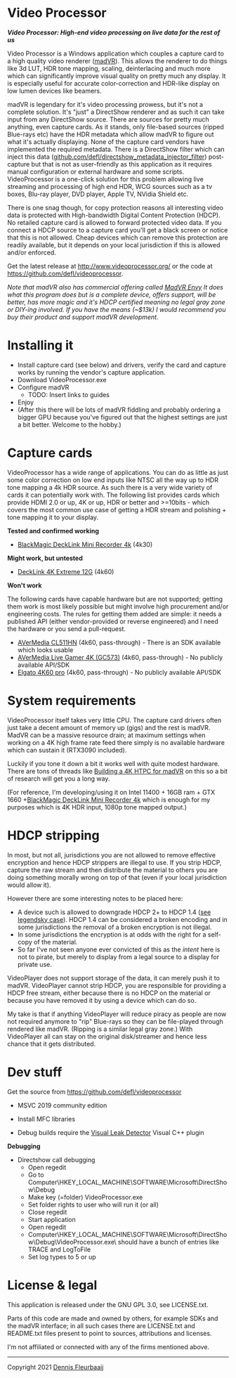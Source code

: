 Video Processor
===============

***Video Processor: High-end video processing on live data for the rest of us***

Video Processor is a Windows application which couples a capture card to a high quality video renderer ([madVR](http://madvr.com/)). This allows the renderer to do things like 3d LUT, HDR tone mapping, scaling, deinterlacing and much more which can significantly improve visual quality on pretty much any display. It is especially useful for accurate color-correction and HDR-like display on low lumen devices like beamers.

madVR is legendary for it's video processing prowess, but it's not a complete solution. It's "just" a DirectShow renderer and as such it can take input from any DirectShow source. There are sources for pretty much anything, even capture cards. As it stands, only file-based sources (ripped Blue-rays etc) have the HDR metadata which allow madVR to figure out what it's actually displaying. None of the capture card vendors have implemented the required metadata. There is a DirectShow filter which can inject this data ([github.com/defl/directshow_metadata_injector_filter](https://github.com/defl/directshow_metadata_injector_filter)) post-capture but that is not as user-friendly as this application as it requires manual configuration or external hardware and some scripts. VideoProcessor is a one-click solution for this problem allowing live streaming and processing of high end HDR, WCG sources such as a tv boxes, Blu-ray player, DVD player, Apple TV, NVidia Shield etc. 

There is one snag though, for copy protection reasons all interesting video data is protected with High-bandwidth Digital Content Protection (HDCP). No retailed capture card is allowed to forward protected video data. If you connect a HDCP source to a capture card you'll get a black screen or notice that this is not allowed. Cheap devices which can remove this protection are readily available, but it depends on your local jurisdiction if this is allowed and/or enforced.

Get the latest release at http://www.videoprocessor.org/ or the code at https://github.com/defl/videoprocessor.

*Note that madVR also has commercial offering called [MadVR Envy](https://madvrenvy.com/) It does what this program does but is a complete device, offers support, will be better, has more magic and it's HDCP certified meaning no legal gray zone or DIY-ing involved. If you have the means (~$13k) I would recommend you buy their product and support madVR development.* 



# Installing it

- Install capture card (see below) and drivers, verify the card and capture works by running the vendor's capture application.
- Download VideoProcessor.exe 
- Configure madVR
  - TODO: Insert links to guides
- Enjoy
- (After this there will be lots of madVR fiddling and probably ordering a bigger GPU because you've figured out that the highest settings are just a bit better. Welcome to the hobby.)



# Capture cards

VideoProcessor has a wide range of applications. You can do as little as just some color correction on low end inputs like NTSC all the way up to HDR tone mapping a 4k HDR source. As such there is a very wide variety of cards it can potentially work with. The following list provides cards which provide HDMI 2.0 or up, 4K or up, HDR or better and >=10bits - which covers the most common use case of getting a HDR stream and polishing + tone mapping it to your display.

**Tested and confirmed working**

 * [BlackMagic DeckLink Mini Recorder 4k](https://www.blackmagicdesign.com/nl/products/decklink/techspecs/W-DLK-33) (4k30)

**Might work, but untested**

- [DeckLink 4K Extreme 12G](https://www.blackmagicdesign.com/nl/products/decklink/techspecs/W-DLK-25) (4k60)

**Won't work**

The following cards have capable hardware but are not supported; getting them work is most likely possible but might involve high procurement and/or engineering costs. The rules for getting them added are simple: it needs a published API (either vendor-provided or reverse engineered) and I need the hardware or you send a pull-request.

- [AVerMedia CL511HN](https://www.avermedia.com/professional/product/cl511hn/overview) (4k60, pass-through) - There is an SDK available which looks usable
- [AVerMedia Live Gamer 4K (GC573)](https://www.avermedia.com/us/product-detail/GC573) (4k60, pass-through) - No publicly available API/SDK
- [Elgato 4K60 pro](https://www.elgato.com/en/game-capture-4k60-pro) (4k60, pass-through) - No publicly available API/SDK



# System requirements

VideoProcessor itself takes very little CPU. The capture card drivers often just take a decent amount of memory up (gigs) and the rest is madVR. MadVR can be a massive resource drain; at maximum settings when working on a 4K high frame rate feed there simply is no available hardware which can sustain it (RTX3090 included).

Luckily if you tone it down a bit it works well with quite modest hardware. There are tons of threads like [Building a 4K HTPC for madVR](https://www.avsforum.com/threads/guide-building-a-4k-htpc-for-madvr.2364113/) on this so a bit of research will get you a long way.

(For reference, I'm developing/using it on Intel 11400 + 16GB ram + GTX 1660 +[BlackMagic DeckLink Mini Recorder 4k](https://www.blackmagicdesign.com/nl/products/decklink/techspecs/W-DLK-33)  which is enough for my purposes which is 4K HDR input, 1080p tone mapped output.)



# HDCP stripping

In most, but not all, jurisdictions you are not allowed to remove effective encryption and hence HDCP strippers are illegal to use. If you strip HDCP, capture the raw stream and then distribute the material to others you are doing something morally wrong on top of that (even if your local jurisdiction would allow it).

However there are some interesting notes to be placed here:

- A device such is allowed to downgrade HDCP 2+ to HDCP 1.4 ([see legendsky case](https://torrentfreak.com/4k-content-protection-stripper-beats-warner-bros-in-court-1605xx/)). HDCP 1.4 can be considered a broken encoding and in some jurisdictions the removal of a broken encryption is not illegal.
- In some jurisdictions the encryption is at odds with the right for a self-copy of the material.
- So far I've not seen anyone ever convicted of this as the *intent* here is not to pirate, but merely to display from a legal source to a display for private use.

VideoPlayer does not support storage of the data, it can merely push it to madVR. VideoPlayer cannot strip HDCP, you are responsible for providing a HDCP free stream, either because there is no HDCP on the material or because you have removed it by using a device which can do so.

My take is that if anything VideoPlayer will reduce piracy as people are now not required anymore to "rip" Blue-rays so they can be file-played through rendered like madVR. (Ripping is a similar legal gray zone.) With VideoPlayer all can stay on the original disk/streamer and hence less chance that it gets distributed.



# Dev stuff

Get the source from https://github.com/defl/videoprocessor

 * MSVC 2019 community edition

 * Install MFC libraries

 * Debug builds require the [Visual Leak Detector](https://kinddragon.github.io/vld/) Visual C++ plugin

   

**Debugging**

 * Directshow call debugging
    * Open regedit
    * Go to Computer\HKEY_LOCAL_MACHINE\SOFTWARE\Microsoft\DirectShow\Debug
    * Make key (=folder) VideoProcessor.exe
    * Set folder rights to user who will run it (or all)
    * Close regedit
    * Start application
    * Open regedit
    * Computer\HKEY_LOCAL_MACHINE\SOFTWARE\Microsoft\DirectShow\Debug\VideoProcessor.exe\ should have a bunch of entries like TRACE and LogToFile
    * Set log types to 5 or up



# License & legal

This application is released under the GNU GPL 3.0, see LICENSE.txt. 

Parts of this code are made and owned by others, for example SDKs and the madVR interface; in all such cases there are LICENSE.txt and README.txt files present to point to sources, attributions and licenses.

I'm not affiliated or connected with any of the firms mentioned above. 



------

 Copyright 2021 [Dennis Fleurbaaij](mailto:mail@dennisfleurbaaij.com)



